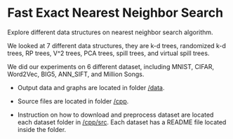 # Fast Exact Nearest Neighbor Search
Explore different data structures on nearest neighbor search algorithm.

We looked at 7 different data structures, they are k-d trees, randomized k-d trees, RP trees, V^2 trees, PCA trees, spill trees, and virtual spill trees.

We did our experiments on 6 different dataset, including MNIST, CIFAR, Word2Vec, BIG5, ANN_SIFT, and Million Songs.

* Output data and graphs are located in folder [/data](https://github.com/zhenzhai/nearest_neighbor/tree/master/data).

* Source files are located in folder [/cpp](https://github.com/zhenzhai/nearest_neighbor/tree/master/cpp).

* Instruction on how to download and preprocess dataset are located each dataset folder in [/cpp/src](https://github.com/zhenzhai/nearest_neighbor/tree/master/cpp/src). Each dataset has a README file located inside the folder.
